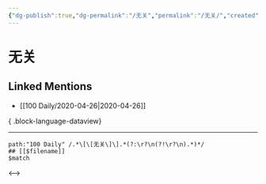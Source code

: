 ```yaml
---
{"dg-publish":true,"dg-permalink":"/无关","permalink":"/无关/","created":"2023-04-03T19:02:19.000+08:00","updated":"2023-04-03T19:02:20.000+08:00"}
---
```


# 无关

## Linked Mentions
- [[100 Daily/2020-04-26\|2020-04-26]]

{ .block-language-dataview}

---

```expander
path:"100 Daily" /.*\[\[无关\]\].*(?:\r?\n(?!\r?\n).*)*/
## [[$filename]]
$match
```

<-->